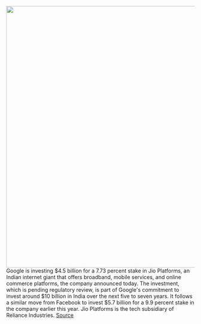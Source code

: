 <img src='https://cdn.vox-cdn.com/thumbor/mewGAu3am-CqZeS5hORg4USuRhU=/0x0:2040x1360/1200x800/filters:focal(857x517:1183x843)/cdn.vox-cdn.com/uploads/chorus_image/image/67059629/acastro_180427_1777_0003.0.jpg' width='700px' /><br/>
Google is investing $4.5 billion for a 7.73 percent stake in Jio Platforms, an Indian internet giant that offers broadband, mobile services, and online commerce platforms, the company announced today. The investment, which is pending regulatory review, is part of Google's commitment to invest around $10 billion in India over the next five to seven years. It follows a similar move from Facebook to invest $5.7 billion for a 9.9 percent stake in the company earlier this year. Jio Platforms is the tech subsidiary of Reliance Industries.
<a href='https://www.theverge.com/2020/7/15/21325343/google-reliance-jio-investment-india-4-5-billion-dollars-7-percent-facebook'> Source <a/>
